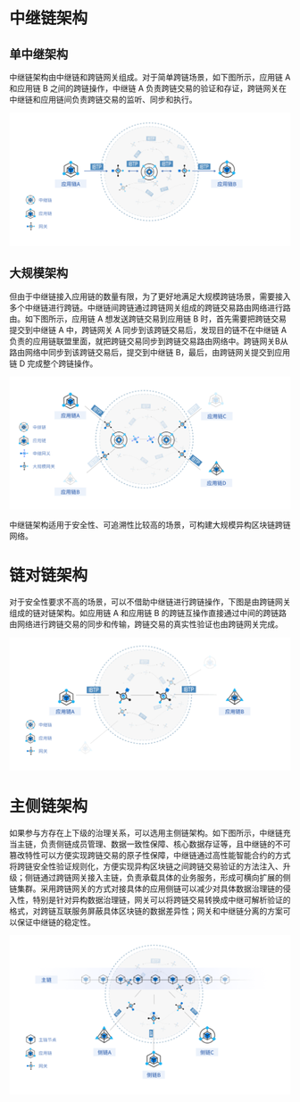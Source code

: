 # 中继链架构

## 单中继架构

中继链架构由中继链和跨链网关组成。对于简单跨链场景，如下图所示，应用链 A 和应用链 B 之间的跨链操作，中继链 A 负责跨链交易的验证和存证，跨链网关在中继链和应用链间负责跨链交易的监听、同步和执行。

![!](../../assets/relay-arch.png)





## 大规模架构

但由于中继链接入应用链的数量有限，为了更好地满足大规模跨链场景，需要接入多个中继链进行跨链。中继链间跨链通过跨链网关组成的跨链交易路由网络进行路由。如下图所示，应用链 A 想发送跨链交易到应用链 B 时，首先需要把跨链交易提交到中继链 A 中，跨链网关 A 同步到该跨链交易后，发现目的链不在中继链 A 负责的应用链联盟里面，就把跨链交易同步到跨链交易路由网络中。跨链网关B从路由网络中同步到该跨链交易后，提交到中继链 B，最后，由跨链网关提交到应用链 D 完成整个跨链操作。

![!](../../assets/union-arch.png)

中继链架构适用于安全性、可追溯性比较高的场景，可构建大规模异构区块链跨链网络。

# 链对链架构

对于安全性要求不高的场景，可以不借助中继链进行跨链操作，下图是由跨链网关组成的链对链架构。如应用链 A 和应用链 B 的跨链互操作直接通过中间的跨链路由网络进行跨链交易的同步和传输，跨链交易的真实性验证也由跨链网关完成。

![!](../../assets/direct-arch.png)

# 主侧链架构

如果参与方存在上下级的治理关系，可以选用主侧链架构。如下图所示，中继链充当主链，负责侧链成员管理、数据一致性保障、核心数据存证等，且中继链的不可篡改特性可以方便实现跨链交易的原子性保障，中继链通过高性能智能合约的方式将跨链安全性验证规则化，方便实现异构区块链之间跨链交易验证的方法注入、升级；侧链通过跨链网关接入主链，负责承载具体的业务服务，形成可横向扩展的侧链集群。采用跨链网关的方式对接具体的应用侧链可以减少对具体数据治理链的侵入性，特别是针对异构数据治理链，网关可以将跨链交易转换成中继可解析验证的格式，对跨链互联服务屏蔽具体区块链的数据差异性；网关和中继链分离的方案可以保证中继链的稳定性。

![!](../../assets/master-arch.png)

